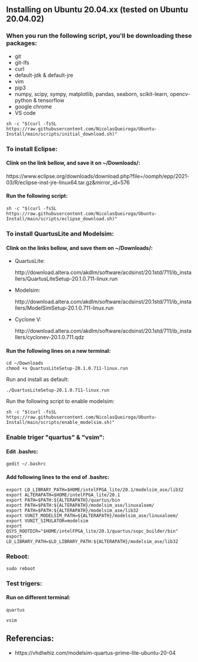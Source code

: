 ## Installing on Ubuntu 20.04.xx (tested on Ubuntu 20.04.02)



### When you run the following script, you'll be downloading these packages:
- git
- git-lfs
- curl
- default-jdk & default-jre
- vim
- pip3
- numpy, scipy, sympy, matplotlib, pandas, seaborn, scikit-learn, opencv-python & tensorflow
- google chrome
- VS code

`sh -c "$(curl -fsSL https://raw.githubusercontent.com/NicolasQueiroga/Ubuntu-Install/main/scripts/initial_download.sh)"`




### To install Eclipse:
#### Clink on the link bellow, and save it on ~/Downloads/:
<link>https://www.eclipse.org/downloads/download.php?file=/oomph/epp/2021-03/R/eclipse-inst-jre-linux64.tar.gz&mirror_id=576</link>

#### Run the following script:

`sh -c "$(curl -fsSL https://raw.githubusercontent.com/NicolasQueiroga/Ubuntu-Install/main/scripts/eclipse_download.sh)"`




### To install QuartusLite and Modelsim:
#### Clink on the links bellow, and save them on ~/Downloads/:

- QuartusLite:
  <link>http://download.altera.com/akdlm/software/acdsinst/20.1std/711/ib_installers/QuartusLiteSetup-20.1.0.711-linux.run</link>


- Modelsim:
  <link>http://download.altera.com/akdlm/software/acdsinst/20.1std/711/ib_installers/ModelSimSetup-20.1.0.711-linux.run</link>


- Cyclone V:
  <link>http://download.altera.com/akdlm/software/acdsinst/20.1std/711/ib_installers/cyclonev-20.1.0.711.qdz</link>
  

#### Run the following lines on a new terminal:
```
cd ~/Downloads
chmod +x QuartusLiteSetup-20.1.0.711-linux.run
```

Run and install as default:

`./QuartusLiteSetup-20.1.0.711-linux.run`

Run the following script to enable modelsim:


`sh -c "$(curl -fsSL https://raw.githubusercontent.com/NicolasQueiroga/Ubuntu-Install/main/scripts/enable_modelsim.sh)"`




### Enable triger "quartus" & "vsim":
#### Edit .bashrc:
`gedit ~/.bashrc`

#### Add following lines to the end of .bashrc:
```
export LD_LIBRARY_PATH=$HOME/intelFPGA_lite/20.1/modelsim_ase/lib32
export ALTERAPATH=$HOME/intelFPGA_lite/20.1
export PATH=$PATH:${ALTERAPATH}/quartus/bin
export PATH=$PATH:${ALTERAPATH}/modelsim_ase/linuxaloem/
export PATH=$PATH:${ALTERAPATH}/modelsim_ase/lib32
export VUNIT_MODELSIM_PATH=${ALTERAPATH}/modelsim_ase/linuxaloem/
export VUNIT_SIMULATOR=modelsim
export QSYS_ROOTDIR="$HOME/intelFPGA_lite/20.1/quartus/sopc_builder/bin"
export LD_LIBRARY_PATH=$LD_LIBRARY_PATH:${ALTERAPATH}/modelsim_ase/lib32
```


### Reboot:
`sudo reboot`

### Test trigers:
#### Run on different terminal:
`quartus`

`vsim`


## Referencias:
- <link>https://vhdlwhiz.com/modelsim-quartus-prime-lite-ubuntu-20-04</link>
